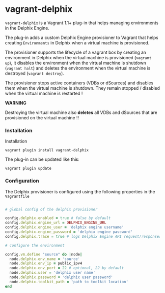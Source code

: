 # vagrant-delphix

`vagrant-delphix` is a Vagrant 1.1+ plug-in that helps managing environments in the Delphix Engine.

The plug-in adds a custom Delphix Engine provisioner to Vagrant that helps creating `Environments` in Delphix when a virtual machine is provisioned.

The provisioner supports the lifecycle of a vagrant box by creating an environment in Delphix when the virtual machine is provisioned (`vagrant up`), it disables the environment when the virtual machine is shutdown (`vagrant halt`) and deletes the environment when the virtual machine is destroyed (`vagrant destroy`).

The provisioner stops active containers (VDBs or dSources) and disables them when the virtual machine is shutdown. They remain stopped / disabled when the virtual machine is restarted !

**WARNING**

Destroying the virtual machine also **deletes** all VDBs and dSources that are provisioned on the virtual machine !!

### Installation

Installation

	vagrant plugin install vagrant-delphix


The plug-in can be updated like this:

	vagrant plugin update

### Configuration

The Delphix provisioner is configured using the following properties in the `Vagrantfile`

```ruby

# global config of the delphix provisioner

config.delphix.enabled = true # false by default
config.delphix.engine_url = DELPHIX_ENGINE_URL
config.delphix.engine_user = 'delphix engine username'
config.delphix.engine_password = 'delphix engine password'
config.delphix.trace = true # logs Delphix Engine API request/responses, false by default

# configure the environment

config.vm.define "source" do |node|
  node.delphix.env_name = 'source'
  node.delphix.env_ip = public_ipv4
  node.delphix.env_port = 22 # optional, 22 by default
  node.delphix.user = 'delphix user name'
  node.delphix.password = 'delphix user password'
  node.delphix.toolkit_path = 'path to toolkit location'
end

```
